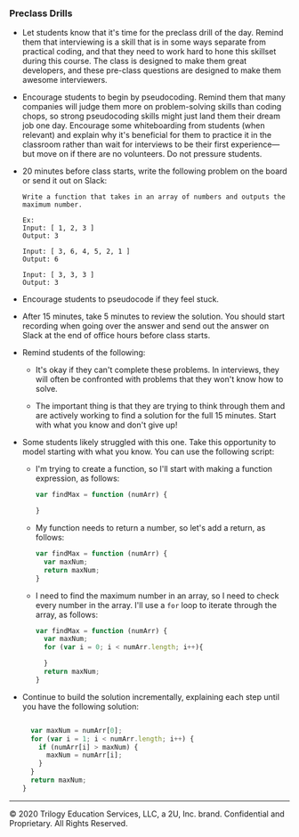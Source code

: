 ### Preclass Drills

* Let students know that it's time for the preclass drill of the day. Remind them that interviewing is a skill that is in some ways separate from practical coding, and that they need to work hard to hone this skillset during this course. The class is designed to make them great developers, and these pre-class questions are designed to make them awesome interviewers.

* Encourage students to begin by pseudocoding. Remind them that many companies will judge them more on problem-solving skills than coding chops, so strong pseudocoding skills might just land them their dream job one day. Encourage some whiteboarding from students (when relevant) and explain why it's beneficial for them to practice it in the classroom rather than wait for interviews to be their first experience&mdash;but move on if there are no volunteers. Do not pressure students.

* 20 minutes before class starts, write the following problem on the board or send it out on Slack:

  ```
  Write a function that takes in an array of numbers and outputs the maximum number.

  Ex:
  Input: [ 1, 2, 3 ]
  Output: 3

  Input: [ 3, 6, 4, 5, 2, 1 ]
  Output: 6

  Input: [ 3, 3, 3 ]
  Output: 3

  ```

* Encourage students to pseudocode if they feel stuck.

* After 15 minutes, take 5 minutes to review the solution. You should start recording when going over the answer and send out the answer on Slack at the end of office hours before class starts.

* Remind students of the following:

  * It's okay if they can't complete these problems. In interviews, they will often be confronted with problems that they won't know how to solve.

  * The important thing is that they are trying to think through them and are actively working to find a solution for the full 15 minutes. Start with what you know and don't give up!

* Some students likely struggled with this one. Take this opportunity to model starting with what you know. You can use the following script:

  * I'm trying to create a function, so I'll start with making a function expression, as follows:

    ```js
    var findMax = function (numArr) {

    }
    ```
  
  * My function needs to return a number, so let's add a return, as follows:

    ```js
    var findMax = function (numArr) {
      var maxNum;
      return maxNum;
    }
    ```

  * I need to find the maximum number in an array, so I need to check every number in the array. I'll use a `for` loop to iterate through the array, as follows:

    ```js
    var findMax = function (numArr) {
      var maxNum;
      for (var i = 0; i < numArr.length; i++){

      }
      return maxNum;
    }
    ```

* Continue to build the solution incrementally, explaining each step until you have the following solution:

  ```js

    var maxNum = numArr[0];
    for (var i = 1; i < numArr.length; i++) {
      if (numArr[i] > maxNum) {
        maxNum = numArr[i];
      }
    }
    return maxNum;
  }

  ```

---

© 2020 Trilogy Education Services, LLC, a 2U, Inc. brand. Confidential and Proprietary. All Rights Reserved.